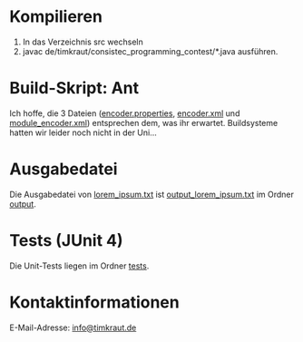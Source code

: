 # Kompilieren
1. In das Verzeichnis src wechseln
2. javac de/timkraut/consistec_programming_contest/*.java ausführen.

# Build-Skript: Ant
Ich hoffe, die 3 Dateien ([encoder.properties](/encoder.properties), [encoder.xml](/encoder.xml) und [module_encoder.xml](/module_encoder.xml)) entsprechen dem, was ihr erwartet. Buildsysteme hatten wir leider noch nicht in der Uni...

# Ausgabedatei
Die Ausgabedatei von [lorem_ipsum.txt](/input/lorem_ipsum.txt) ist [output_lorem_ipsum.txt](/output/output_lorem_ipsum.txt) im Ordner [output](/output/).

# Tests (JUnit 4)
Die Unit-Tests liegen im Ordner [tests](/tests/).

# Kontaktinformationen
E-Mail-Adresse: info@timkraut.de
